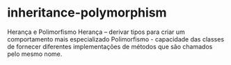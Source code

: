 # inheritance-polymorphism
Herança e Polimorfismo
Herança – derivar tipos para criar um comportamento mais especializado
Polimorfismo - capacidade das classes de fornecer diferentes implementações de métodos que são chamados pelo mesmo nome.
